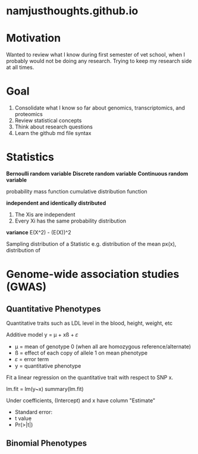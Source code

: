 # namjusthoughts.github.io

# Motivation
Wanted to review what I know during first semester of vet school, when I probably would not be doing any research. Trying to keep my research side at all times. 

# Goal
1. Consolidate what I know so far about genomics, transcriptomics, and proteomics
2. Review statistical concepts
3. Think about research questions
4. Learn the github md file syntax

# Statistics

**Bernoulli random variable**
**Discrete random variable**
**Continuous random variable** 

probability mass function
cumulative distribution function


**independent and identically distributed**
1. The Xis are independent
2. Every Xi has the same probability distribution

**variance**
E(X^2) - (E(X))^2


Sampling distribution of a Statistic
e.g. distribution of the mean px(x), distribution of 

# Genome-wide association studies (GWAS)

## Quantitative Phenotypes
Quantitative traits such as LDL level in the blood, height, weight, etc

Additive model
y = µ + xß + 𝜀 
- µ = mean of genotype 0 (when all are homozygous reference/alternate)
- ß = effect of each copy of allele 1 on mean phenotype
- 𝜀 = error term 
- y = quantitative phenotype

Fit a linear regression on the quantitative trait with respect to SNP x.

lm.fit = lm(y~x)
summary(lm.fit)

Under coefficients, (Intercept) and x have column "Estimate"
- Standard error: 
- t value
- Pr(>|t|)


## Binomial Phenotypes
